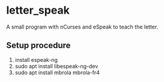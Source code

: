 # letter_speak

A small program with nCurses and eSpeak to teach the letter.

## Setup procedure

1. install espeak-ng
2. sudo apt install libespeak-ng-dev
3. sudo apt install mbrola mbrola-fr4